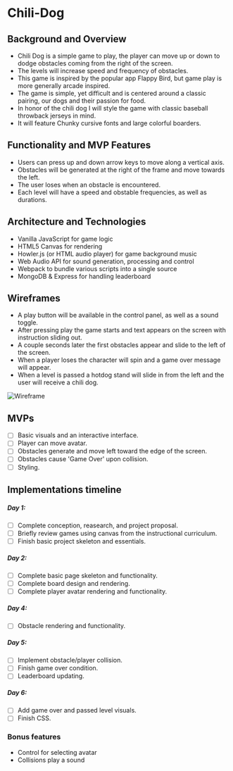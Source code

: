 # Chili-Dog

## Background and Overview
  * Chili Dog is a simple game to play, the player can move up or down to dodge obstacles coming from the right of the screen.
  * The levels will increase speed and frequency of obstacles.
  * This game is inspired by the popular app Flappy Bird, but game play is more generally arcade inspired.
  * The game is simple, yet difficult and is centered around a classic pairing, our dogs and their passion for food. 
  * In honor of the chili dog I will style the game with classic baseball throwback jerseys in mind.
  * It will feature Chunky cursive fonts and large colorful boarders.
## Functionality and MVP Features
  * Users can press up and down arrow keys to move along a vertical axis.
  * Obstacles will be generated at the right of the frame and move towards the left.
  * The user loses when an obstacle is encountered.
  * Each level will have a speed and obstable frequencies, as well as durations.
## Architecture and Technologies
  * Vanilla JavaScript for game logic
  * HTML5 Canvas for rendering
  * Howler.js (or HTML audio player) for game background music
  * Web Audio API for sound generation, processing and control
  * Webpack to bundle various scripts into a single source
  * MongoDB & Express for handling leaderboard
## Wireframes
  - A play button will be available in the control panel, as well as a sound toggle.
  - After pressing play the game starts and text appears on the screen with instruction sliding out. 
  - A couple seconds later the first obstacles appear and slide to the left of the screen.
  - When a player loses the character will spin and a game over message will appear.
  - When a level is passed a hotdog stand will slide in from the left and the user will receive a chili dog.

![Wireframe]()

## MVPs
- [ ]  Basic visuals and an interactive interface.
- [ ]  Player can move avatar.
- [ ]  Obstacles generate and move left toward the edge of the screen.
- [ ]  Obstacles cause 'Game Over' upon collision.
- [ ]  Styling.

## Implementations timeline

##### Day 1:
- [ ]  Complete conception, reasearch, and project proposal.
- [ ]  Briefly review games using canvas from the instructional curriculum.
- [ ]  Finish basic project skeleton and essentials.

##### Day 2:
- [ ]  Complete basic page skeleton and functionality.
- [ ]  Complete board design and rendering.
- [ ]  Complete player avatar rendering and functionality.

##### Day 4:
- [ ]  Obstacle rendering and functionality.

##### Day 5:
- [ ]  Implement obstacle/player collision.
- [ ]  Finish game over condition.
- [ ]  Leaderboard updating.

##### Day 6:
- [ ]  Add game over and passed level visuals.
- [ ]  Finish CSS.

### Bonus features
* Control for selecting avatar
* Collisions play a sound
